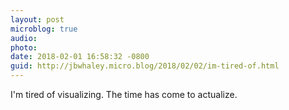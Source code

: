 ```yaml
---
layout: post
microblog: true
audio: 
photo: 
date: 2018-02-01 16:58:32 -0800
guid: http://jbwhaley.micro.blog/2018/02/02/im-tired-of.html
---
```

I'm tired of visualizing. The time has come to actualize.

